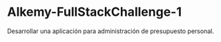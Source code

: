 # Alkemy-FullStackChallenge-1
Desarrollar una aplicación para administración de presupuesto personal.
